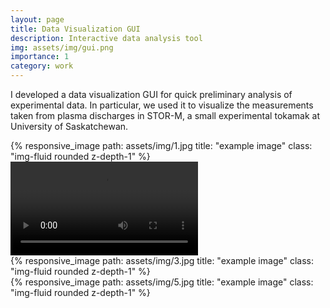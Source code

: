 ```yaml
---
layout: page
title: Data Visualization GUI
description: Interactive data analysis tool
img: assets/img/gui.png
importance: 1
category: work
---
```


I developed a data visualization GUI for quick preliminary analysis of
experimental data. In particular, we used it to visualize the measurements
taken from plasma discharges in STOR-M, a small experimental tokamak at 
University of Saskatchewan.



<div class="row">
    <div class="col-sm mt-3 mt-md-0">
        {% responsive_image path: assets/img/1.jpg title: "example image" class: "img-fluid rounded z-depth-1" %}
    </div>
    <video
    src="https://github.com/masarunakajima/masarunakajima.github.io/tree/master/assets/img/gui_plot.mp4"
    controls="controls" style="max-width: 730px;">
    </video>
    <div class="col-sm mt-3 mt-md-0">
        {% responsive_image path: assets/img/3.jpg title: "example image" class: "img-fluid rounded z-depth-1" %}
    </div>
    <div class="col-sm mt-3 mt-md-0">
        {% responsive_image path: assets/img/5.jpg title: "example image" class: "img-fluid rounded z-depth-1" %}
    </div>
</div>
